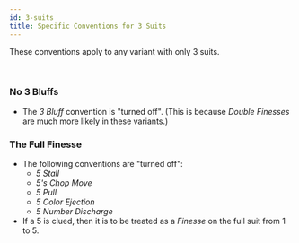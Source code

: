 ```yaml
---
id: 3-suits
title: Specific Conventions for 3 Suits
---
```


These conventions apply to any variant with only 3 suits.

<br />

### No 3 Bluffs

- The *3 Bluff* convention is "turned off". (This is because *Double Finesses* are much more likely in these variants.)

### The Full Finesse

- The following conventions are "turned off":
  - *5 Stall*
  - *5's Chop Move*
  - *5 Pull*
  - *5 Color Ejection*
  - *5 Number Discharge*
- If a 5 is clued, then it is to be treated as a *Finesse* on the full suit from 1 to 5.
